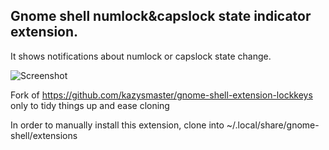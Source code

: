 ## Gnome shell numlock&capslock state indicator extension.

It shows notifications about numlock or capslock state change.

![Screenshot](https://github.com/kazysmaster/gnome-shell-extension-lockkeys/raw/master/screenshot.png)

Fork of https://github.com/kazysmaster/gnome-shell-extension-lockkeys
only to tidy things up and ease cloning

In order to manually install this extension, clone into ~/.local/share/gnome-shell/extensions
